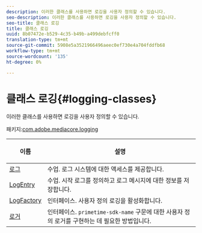 ```yaml
---
description: 이러한 클래스를 사용하면 로깅을 사용자 정의할 수 있습니다.
seo-description: 이러한 클래스를 사용하면 로깅을 사용자 정의할 수 있습니다.
seo-title: 클래스 로깅
title: 클래스 로깅
uuid: 8b07472e-b529-4c35-b49b-a499debfcff0
translation-type: tm+mt
source-git-commit: 5908e5a3521966496aeec0ef730e4a704fddfb68
workflow-type: tm+mt
source-wordcount: '135'
ht-degree: 0%

---
```



# 클래스 로깅{#logging-classes}

이러한 클래스를 사용하면 로깅을 사용자 정의할 수 있습니다.

패키지:[com.adobe.mediacore.logging](https://help.adobe.com/en_US/primetime/api/psdk/javadoc_1.4/com/adobe/mediacore/logging/package-summary.html)

<table frame="all" colsep="1" rowsep="1" id="table_389797D3CEF14EA2862E0B20C6E6CC41"> 
 <thead> 
  <tr rowsep="1"> 
   <th colname="1" class="entry"> <p>이름 </p> </th> 
   <th colname="2" class="entry"> <p>설명 </p> </th> 
  </tr> 
 </thead>
 <tbody> 
  <tr rowsep="1"> 
   <td colname="1"><span class="codeph"><a href="https://help.adobe.com/en_US/primetime/api/psdk/javadoc_1.4/com/adobe/mediacore/logging/Log.html" format="html" scope="external"> 로그</a> </span></td> 
   <td colname="2"> 수업. 로그 시스템에 대한 액세스를 제공합니다. </td> 
  </tr> 
  <tr rowsep="1"> 
   <td colname="1" rowsep="0"><span class="codeph"><a href="https://help.adobe.com/en_US/primetime/api/psdk/javadoc_1.4/com/adobe/mediacore/logging/LogEntry.html" format="html" scope="external"> LogEntry</a> </span></td> 
   <td colname="2" rowsep="0"> 수업. 시작 로그를 정의하고 로그 메시지에 대한 정보를 저장합니다. </td> 
  </tr> 
  <tr rowsep="1"> 
   <td colname="1"><span class="codeph"><a href="https://help.adobe.com/en_US/primetime/api/psdk/javadoc_1.4/com/adobe/mediacore/logging/LogFactory.html" format="html" scope="external"> LogFactory</a> </span></td> 
   <td colname="2"> 인터페이스. 사용자 정의 로깅을 활성화합니다. </td> 
  </tr> 
  <tr rowsep="1"> 
   <td colname="1"><span class="codeph"><a href="https://help.adobe.com/en_US/primetime/api/psdk/javadoc_1.4/com/adobe/mediacore/logging/Logger.html" format="html" scope="external"> 로거</a> </span></td> 
   <td colname="2">인터페이스. <code>primetime-sdk-name</code> 구문에 대한 사용자 정의 로거를 구현하는 데 필요한 방법입니다. </td> 
  </tr> 
 </tbody>
</table>